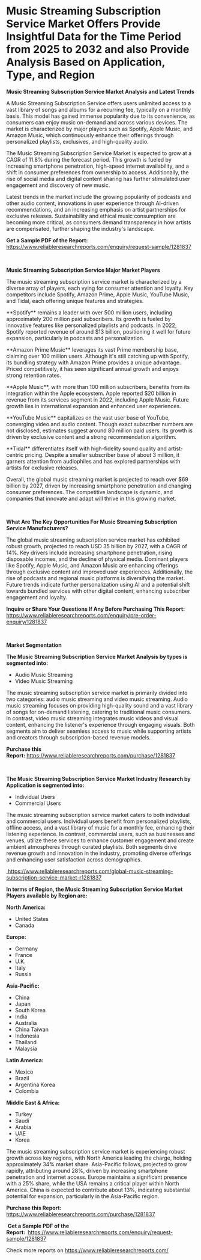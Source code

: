 <p><h1>Music Streaming Subscription Service Market Offers Provide Insightful Data for the Time Period from 2025 to 2032 and also Provide Analysis Based on Application, Type, and Region</h1></p><p><strong>Music Streaming Subscription Service Market Analysis and Latest Trends</strong></p>
<p><p>A Music Streaming Subscription Service offers users unlimited access to a vast library of songs and albums for a recurring fee, typically on a monthly basis. This model has gained immense popularity due to its convenience, as consumers can enjoy music on-demand and across various devices. The market is characterized by major players such as Spotify, Apple Music, and Amazon Music, which continuously enhance their offerings through personalized playlists, exclusives, and high-quality audio.</p><p>The Music Streaming Subscription Service Market is expected to grow at a CAGR of 11.8% during the forecast period. This growth is fueled by increasing smartphone penetration, high-speed internet availability, and a shift in consumer preferences from ownership to access. Additionally, the rise of social media and digital content sharing has further stimulated user engagement and discovery of new music.</p><p>Latest trends in the market include the growing popularity of podcasts and other audio content, innovations in user experience through AI-driven recommendations, and an increasing emphasis on artist partnerships for exclusive releases. Sustainability and ethical music consumption are becoming more critical, as consumers demand transparency in how artists are compensated, further shaping the industry's landscape.</p></p>
<p><strong>Get a Sample PDF of the Report:&nbsp;</strong> <a href="https://www.reliableresearchreports.com/enquiry/request-sample/1281837?utm_campaign=3536&utm_medium=2&utm_source=Github&utm_content=ia&utm_term=24032025&utm_id=music-streaming-subscription-service">https://www.reliableresearchreports.com/enquiry/request-sample/1281837</a></p>
<p>&nbsp;</p>
<p><strong>Music Streaming Subscription Service Major Market Players</strong></p>
<p><p>The music streaming subscription service market is characterized by a diverse array of players, each vying for consumer attention and loyalty. Key competitors include Spotify, Amazon Prime, Apple Music, YouTube Music, and Tidal, each offering unique features and strategies.</p><p>**Spotify** remains a leader with over 500 million users, including approximately 200 million paid subscribers. Its growth is fueled by innovative features like personalized playlists and podcasts. In 2022, Spotify reported revenue of around $13 billion, positioning it well for future expansion, particularly in podcasts and personalization.</p><p>**Amazon Prime Music** leverages its vast Prime membership base, claiming over 100 million users. Although it's still catching up with Spotify, its bundling strategy with Amazon Prime provides a unique advantage. Priced competitively, it has seen significant annual growth and enjoys strong retention rates.</p><p>**Apple Music**, with more than 100 million subscribers, benefits from its integration within the Apple ecosystem. Apple reported $20 billion in revenue from its services segment in 2022, including Apple Music. Future growth lies in international expansion and enhanced user experiences.</p><p>**YouTube Music** capitalizes on the vast user base of YouTube, converging video and audio content. Though exact subscriber numbers are not disclosed, estimates suggest around 80 million paid users. Its growth is driven by exclusive content and a strong recommendation algorithm.</p><p>**Tidal** differentiates itself with high-fidelity sound quality and artist-centric pricing. Despite a smaller subscriber base of about 3 million, it garners attention from audiophiles and has explored partnerships with artists for exclusive releases.</p><p>Overall, the global music streaming market is projected to reach over $69 billion by 2027, driven by increasing smartphone penetration and changing consumer preferences. The competitive landscape is dynamic, and companies that innovate and adapt will thrive in this growing market.</p></p>
<p>&nbsp;</p>
<p><strong>What Are The Key Opportunities For Music Streaming Subscription Service Manufacturers?</strong></p>
<p><p>The global music streaming subscription service market has exhibited robust growth, projected to reach USD 35 billion by 2027, with a CAGR of 14%. Key drivers include increasing smartphone penetration, rising disposable incomes, and the decline of physical media. Dominant players like Spotify, Apple Music, and Amazon Music are enhancing offerings through exclusive content and improved user experiences. Additionally, the rise of podcasts and regional music platforms is diversifying the market. Future trends indicate further personalization using AI and a potential shift towards bundled services with other digital content, enhancing subscriber engagement and loyalty.</p></p>
<p><strong>Inquire or Share Your Questions If Any Before Purchasing This Report:</strong> <a href="https://www.reliableresearchreports.com/enquiry/pre-order-enquiry/1281837?utm_campaign=3536&utm_medium=2&utm_source=Github&utm_content=ia&utm_term=24032025&utm_id=music-streaming-subscription-service">https://www.reliableresearchreports.com/enquiry/pre-order-enquiry/1281837</a></p>
<p>&nbsp;</p>
<p><strong>Market Segmentation</strong></p>
<p><strong>The Music Streaming Subscription Service Market Analysis by types is segmented into:</strong></p>
<p><ul><li>Audio Music Streaming</li><li>Video Music Streaming</li></ul></p>
<p><p>The music streaming subscription service market is primarily divided into two categories: audio music streaming and video music streaming. Audio music streaming focuses on providing high-quality sound and a vast library of songs for on-demand listening, catering to traditional music consumers. In contrast, video music streaming integrates music videos and visual content, enhancing the listener's experience through engaging visuals. Both segments aim to deliver seamless access to music while supporting artists and creators through subscription-based revenue models.</p></p>
<p><strong>Purchase this Report:&nbsp;</strong><a href="https://www.reliableresearchreports.com/purchase/1281837?utm_campaign=3536&utm_medium=2&utm_source=Github&utm_content=ia&utm_term=24032025&utm_id=music-streaming-subscription-service">https://www.reliableresearchreports.com/purchase/1281837</a></p>
<p>&nbsp;</p>
<p><strong>The Music Streaming Subscription Service Market Industry Research by Application is segmented into:</strong></p>
<p><ul><li>Individual Users</li><li>Commercial Users</li></ul></p>
<p><p>The music streaming subscription service market caters to both individual and commercial users. Individual users benefit from personalized playlists, offline access, and a vast library of music for a monthly fee, enhancing their listening experience. In contrast, commercial users, such as businesses and venues, utilize these services to enhance customer engagement and create ambient atmospheres through curated playlists. Both segments drive revenue growth and innovation in the industry, promoting diverse offerings and enhancing user satisfaction across demographics.</p></p>
<p><a href="https://www.reliableresearchreports.com/global-music-streaming-subscription-service-market-r1281837?utm_campaign=3536&utm_medium=2&utm_source=Github&utm_content=ia&utm_term=24032025&utm_id=music-streaming-subscription-service">&nbsp;https://www.reliableresearchreports.com/global-music-streaming-subscription-service-market-r1281837</a></p>
<p><strong>In terms of Region, the Music Streaming Subscription Service Market Players available by Region are:</strong></p>
<p>
    <p> <strong> North America: </strong>
        <ul>
            <li>United States</li>
            <li>Canada</li>
        </ul>
        </p> 
    <p> <strong> Europe: </strong>
        <ul>
            <li>Germany</li>
            <li>France</li>
            <li>U.K.</li>
            <li>Italy</li>
            <li>Russia</li>
        </ul>
        </p> 
    <p> <strong> Asia-Pacific: </strong>
        <ul>
            <li>China</li>
            <li>Japan</li>
            <li>South Korea</li>
            <li>India</li>
            <li>Australia</li>
            <li>China Taiwan</li>
            <li>Indonesia</li>
            <li>Thailand</li>
            <li>Malaysia</li>
        </ul>
        </p> 
    <p> <strong> Latin America: </strong>
        <ul>
            <li>Mexico</li>
            <li>Brazil</li>
            <li>Argentina Korea</li>
            <li>Colombia</li>
        </ul>
        </p> 
    <p> <strong> Middle East & Africa: </strong>
        <ul>
            <li>Turkey</li>
            <li>Saudi</li>
            <li>Arabia</li>
            <li>UAE</li>
            <li>Korea</li>
        </ul>
    </p>
    </p>
<p><p>The music streaming subscription service market is experiencing robust growth across key regions, with North America leading the charge, holding approximately 34% market share. Asia-Pacific follows, projected to grow rapidly, attributing around 28%, driven by increasing smartphone penetration and internet access. Europe maintains a significant presence with a 25% share, while the USA remains a critical player within North America. China is expected to contribute about 13%, indicating substantial potential for expansion, particularly in the Asia-Pacific region.</p></p>
<p><strong>Purchase this Report: </strong><a href="https://www.reliableresearchreports.com/purchase/1281837?utm_campaign=3536&utm_medium=2&utm_source=Github&utm_content=ia&utm_term=24032025&utm_id=music-streaming-subscription-service">https://www.reliableresearchreports.com/purchase/1281837</a></p>
<p>&nbsp;<strong>Get a Sample PDF of the Report:&nbsp;&nbsp;</strong><a href="https://www.reliableresearchreports.com/enquiry/request-sample/1281837?utm_campaign=3536&utm_medium=2&utm_source=Github&utm_content=ia&utm_term=24032025&utm_id=music-streaming-subscription-service">https://www.reliableresearchreports.com/enquiry/request-sample/1281837</a></p>
<p><strong></strong></p>
<p>Check more reports on <a href="https://www.reliableresearchreports.com/?utm_campaign=3536&utm_medium=2&utm_source=Github&utm_content=ia&utm_term=24032025&utm_id=music-streaming-subscription-service">https://www.reliableresearchreports.com/</a></p>